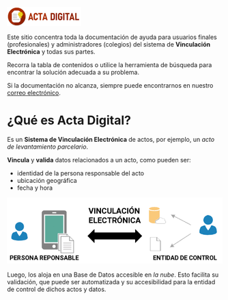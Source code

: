 [![Acta Digital](img/logos/logo.png)](https://actadigital.github.io)

Este sitio concentra toda la documentación de ayuda para usuarios finales (profesionales) y administradores (colegios) del sistema de **Vinculación Electrónica** y todas sus partes.

Recorra la tabla de contenidos o utilice la herramienta de búsqueda para encontrar la solución adecuada a su problema.

Si la documentación no alcanza, siempre puede encontrarnos en nuestro [correo electrónico](info@actadigital.com.ar).

# ¿Qué es **Acta Digital**?

Es un **Sistema de Vinculación Electrónica** de actos, por ejemplo, un _acto de levantamiento parcelario_.

**Vincula** y **valida** datos relacionados a un acto, como pueden ser:

- identidad de la persona responsable del acto
- ubicación geográfica
- fecha y hora

![Sistema de Vinculación Electrónica](img/sistema.png)

Luego, los aloja en una Base de Datos accesible en _la nube_. Esto facilita su validación, que puede ser automatizada y su accesibilidad para la entidad de control de dichos actos y datos.

